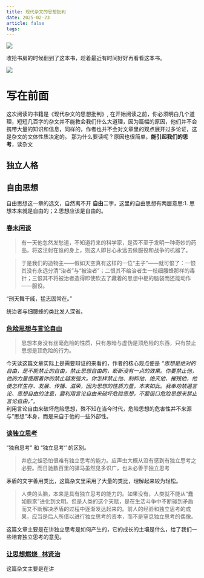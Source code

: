 ```yaml
---
title: 现代杂文的思想批判
date: 2025-02-23
article: false
tags:
---
```

![](https://oss.naglfar28.com/naglfar28/202502230226863.jpeg)

收拾书房的时候翻到了这本书，趁着最近有时间好好再看看这本书。

![](https://oss.naglfar28.com/naglfar28/202502230230198.png)


# 写在前面
这次阅读的书籍是《现代杂文的思想批判》, 在开始阅读之前，你必须明白几个道理，短短几百字的杂文并不能教会我们什么大道理，因为篇幅的原因，他们并不会携带大量的知识和信息，同样的，作者也并不会对文章里的观点展开过多论证，这是杂文的文体性质决定的。
那为什么要读呢？原因也很简单，**能引起我们的思考**，读杂文


## 独立人格
## 自由思想
自由思想这一章的选文，自然离不开 **自由**二字，这里的自由思想有两层意思:1. 思想本来就是自由的；2.思想应该是自由的。
### [春末闲谈](https://www.marxists.org/chinese/reference-books/luxun/01/013.htm)
 > 有一天他忽然发愁道，不知道将来的科学家，是否不至于发明一种奇妙的药品，将这注射在谁的身上，则这人即甘心永远去做服役和战争的机器了。 [](https://www.marxists.org/chinese/reference-books/luxun/01/013.htm#:~:text=%E6%9C%89%E4%B8%80%E5%A4%A9%E4%BB%96%E5%BF%BD%E7%84%B6%E5%8F%91%E6%84%81%E9%81%93%EF%BC%8C%E4%B8%8D%E7%9F%A5%E9%81%93%E5%B0%86%E6%9D%A5%E7%9A%84%E7%A7%91%E5%AD%A6%E5%AE%B6%EF%BC%8C%E6%98%AF%E5%90%A6%E4%B8%8D%E8%87%B3%E4%BA%8E%E5%8F%91%E6%98%8E%E4%B8%80%E7%A7%8D%E5%A5%87%E5%A6%99%E7%9A%84%E8%8D%AF%E5%93%81%EF%BC%8C%E5%B0%86%E8%BF%99%E6%B3%A8%E5%B0%84%E5%9C%A8%E8%B0%81%E7%9A%84%E8%BA%AB%E4%B8%8A%EF%BC%8C%E5%88%99%E8%BF%99%E4%BA%BA%E5%8D%B3%E7%94%98%E5%BF%83%E6%B0%B8%E8%BF%9C%E5%8E%BB%E5%81%9A%E6%9C%8D%E5%BD%B9%E5%92%8C%E6%88%98%E4%BA%89%E7%9A%84%E6%9C%BA%E5%99%A8%E4%BA%86)

> 于是我们的造物主——假如天空真有这样的一位“主子”——就可恨了：一恨其没有永远分清“治者”与“被治者”；二恨其不给治者生一枝细腰蜂那样的毒针；三恨其不将被治者造得即使砍去了藏着的思想中枢的脑袋而还能动作——服役。 [](https://www.marxists.org/chinese/reference-books/luxun/01/013.htm#:~:text=%E4%BA%8E%E6%98%AF%E6%88%91%E4%BB%AC%E7%9A%84%E9%80%A0%E7%89%A9%E4%B8%BB%E2%80%94%E2%80%94%E5%81%87%E5%A6%82%E5%A4%A9%E7%A9%BA%E7%9C%9F%E6%9C%89%E8%BF%99%E6%A0%B7%E7%9A%84%E4%B8%80%E4%BD%8D%E2%80%9C%E4%B8%BB%E5%AD%90%E2%80%9D%E2%80%94%E2%80%94%E5%B0%B1%E5%8F%AF%E6%81%A8%E4%BA%86%EF%BC%9A%E4%B8%80%E6%81%A8%E5%85%B6%E6%B2%A1%E6%9C%89%E6%B0%B8%E8%BF%9C%E5%88%86%E6%B8%85%E2%80%9C%E6%B2%BB%E8%80%85%E2%80%9D%E4%B8%8E%E2%80%9C%E8%A2%AB%E6%B2%BB%E8%80%85%E2%80%9D%EF%BC%9B%E4%BA%8C%E6%81%A8%E5%85%B6%E4%B8%8D%E7%BB%99%E6%B2%BB%E8%80%85%E7%94%9F%E4%B8%80%E6%9E%9D%E7%BB%86%E8%85%B0%E8%9C%82%E9%82%A3%E6%A0%B7%E7%9A%84%E6%AF%92%E9%92%88%EF%BC%9B%E4%B8%89%E6%81%A8%E5%85%B6%E4%B8%8D%E5%B0%86%E8%A2%AB%E6%B2%BB%E8%80%85%E9%80%A0%E5%BE%97%E5%8D%B3%E4%BD%BF%E7%A0%8D%E5%8E%BB%E4%BA%86%E8%97%8F%E7%9D%80%E7%9A%84%E6%80%9D%E6%83%B3%E4%B8%AD%E6%9E%A2%E7%9A%84%E8%84%91%E8%A2%8B%E8%80%8C%E8%BF%98%E8%83%BD%E5%8A%A8%E4%BD%9C%E2%80%94%E2%80%94%E6%9C%8D%E5%BD%B9%E3%80%82)

“刑天舞干戚，猛志固常在。”

统治者与细腰蜂的类比发人深省。

### [危险思想与言论自由](https://zh.wikisource.org/zh-hans/%E5%8D%B1%E9%9A%AA%E6%80%9D%E6%83%B3%E8%88%87%E8%A8%80%E8%AB%96%E8%87%AA%E7%94%B1)
> 思想本身没有丝毫危险的性质，只有愚暗与虚伪是顶危险的东西，只有禁止思想是顶危险的行为。

今天读这篇文章实际上是需要辩证的来看的，作者的核心观点便是 *“思想是绝对的自由，是不能禁止的自由，禁止思想自由的，断断没有一点的效果。你要禁止他，他的力量便跟着你的禁止越发强大。你怎样禁止他、制抑他、绝灭他、摧残他，他便怎样生存、发展、传播、滋荣，因为思想的性质力量，本来如此。我奉劝禁遏言论、思想自由的注意，要利用言论自由来破坏危险思想，不要借口危险思想来禁止言论自由。”*，  
利用言论自由来破坏危险思想，殊不知在当今时代，危险思想的危害性并不来源与”思想”本身，而是来自于他的一些外部性。

### [谈独立思考](https://www.sohu.com/a/256378453_99902442)
“独自思考” 和 “独立思考‘’ 的区别。
> 井底之蛙恐怕很难有独立思考的能力。应声虫大概从没有感到有独立思考之必要。而日驰数百里的驿马虽然见多识广，也未必善于独立思考

茅盾的文字善用类比，这篇杂文里采用了大量的类比，理解起来较为轻松。

> 人类的头脑，本来是具有独立思考的能力的。如果没有，人类就不能从“蠢如鹿豕”进化到文明。但是人类的这个天赋，是在生活斗争中不断碰到矛盾而又不断解决矛盾的过程中逐渐发达起来的。前人的经验和独立思考的成果，应当是后人所借以进行独立思考的资本，而不是窒息独立思考的偶像。

这篇文章主要是在讲独立思考是如何产生的，它的成长的土壤是什么，给了我们一些培育独立思考的意见。

### [让思想燃烧   林贤治](https://blog.sina.com.cn/s/blog_530578ed0100equd.html)
这篇杂文主要是在讲 
